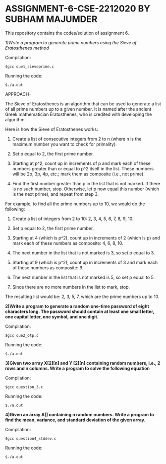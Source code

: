 # ASSIGNMENT-6-CSE-2212020 BY SUBHAM MAJUMDER
This repository contains the codes/solution of assignment 6.

*1)Write a program to generate prime numbers using the Sieve of Eratosthenes method*
 

 
Compilation:

`$gcc que1_sieveprime.c`

Running the code:

`$./a.out`

APPROACH-

The Sieve of Eratosthenes is an algorithm that can be used to generate a list of all prime numbers up to a given number.
It is named after the ancient Greek mathematician Eratosthenes, who is credited with developing the algorithm.

Here is how the Sieve of Eratosthenes works:

1) Create a list of consecutive integers from 2 to n (where n is the maximum number you want to check for primality).

2) Set p equal to 2, the first prime number.

3) Starting at p^2, count up in increments of p and mark each of these numbers greater than or equal to p^2 itself in the list.
   These numbers will be 2p, 3p, 4p, etc.; mark them as composite (i.e., not prime).

4) Find the first number greater than p in the list that is not marked. 
   If there is no such number, stop. Otherwise, let p now equal this number (which is the next prime),
   and repeat from step 3.

For example, to find all the prime numbers up to 10, we would do the following:

1) Create a list of integers from 2 to 10: 2, 3, 4, 5, 6, 7, 8, 9, 10.

2) Set p equal to 2, the first prime number.

3) Starting at 4 (which is p^2), count up in increments of 2 (which is p) and mark each of these numbers as composite: 4, 6, 8, 10.

4) The next number in the list that is not marked is 3, so set p equal to 3.

5) Starting at 9 (which is p^2), count up in increments of 3 and mark each of these numbers as composite: 9.

6) The next number in the list that is not marked is 5, so set p equal to 5.

7) Since there are no more numbers in the list to mark, stop.

The resulting list would be: 2, 3, 5, 7, which are the prime numbers up to 10.

**2)Write a program to generate a random one-time password of eight characters long. The password
should contain at least one small letter, one capital letter, one symbol, and one digit.**

 

Compilation:

`$gcc que2_otp.c`

Running the code:

`$./a.out`

**3)Given two array X[2][n] and Y [2][n] containing random numbers, i.e., 2 rows and n columns.
Write a program to solve the following equation**

 
 
Compilation:

`$gcc question_3.c`

Running the code:

`$./a.out`

**4)Given an array A[] containing n random numbers. Write a program to find the mean, variance,
and standard deviation of the given array.**

 
 
 Compilation:

`$gcc question4_stddev.c`

Running the code:

`$./a.out`
